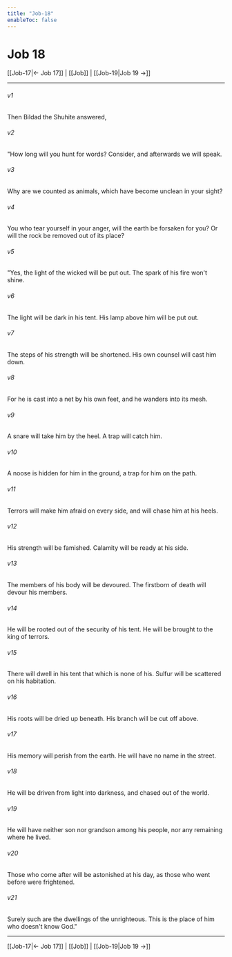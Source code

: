 ```yaml
---
title: "Job-18"
enableToc: false
---
```

# Job 18

[[Job-17|← Job 17]] | [[Job]] | [[Job-19|Job 19 →]]
***



###### v1 
Then Bildad the Shuhite answered, 

###### v2 
"How long will you hunt for words? Consider, and afterwards we will speak. 

###### v3 
Why are we counted as animals, which have become unclean in your sight? 

###### v4 
You who tear yourself in your anger, will the earth be forsaken for you? Or will the rock be removed out of its place? 

###### v5 
"Yes, the light of the wicked will be put out. The spark of his fire won't shine. 

###### v6 
The light will be dark in his tent. His lamp above him will be put out. 

###### v7 
The steps of his strength will be shortened. His own counsel will cast him down. 

###### v8 
For he is cast into a net by his own feet, and he wanders into its mesh. 

###### v9 
A snare will take him by the heel. A trap will catch him. 

###### v10 
A noose is hidden for him in the ground, a trap for him on the path. 

###### v11 
Terrors will make him afraid on every side, and will chase him at his heels. 

###### v12 
His strength will be famished. Calamity will be ready at his side. 

###### v13 
The members of his body will be devoured. The firstborn of death will devour his members. 

###### v14 
He will be rooted out of the security of his tent. He will be brought to the king of terrors. 

###### v15 
There will dwell in his tent that which is none of his. Sulfur will be scattered on his habitation. 

###### v16 
His roots will be dried up beneath. His branch will be cut off above. 

###### v17 
His memory will perish from the earth. He will have no name in the street. 

###### v18 
He will be driven from light into darkness, and chased out of the world. 

###### v19 
He will have neither son nor grandson among his people, nor any remaining where he lived. 

###### v20 
Those who come after will be astonished at his day, as those who went before were frightened. 

###### v21 
Surely such are the dwellings of the unrighteous. This is the place of him who doesn't know God."

***
[[Job-17|← Job 17]] | [[Job]] | [[Job-19|Job 19 →]]
